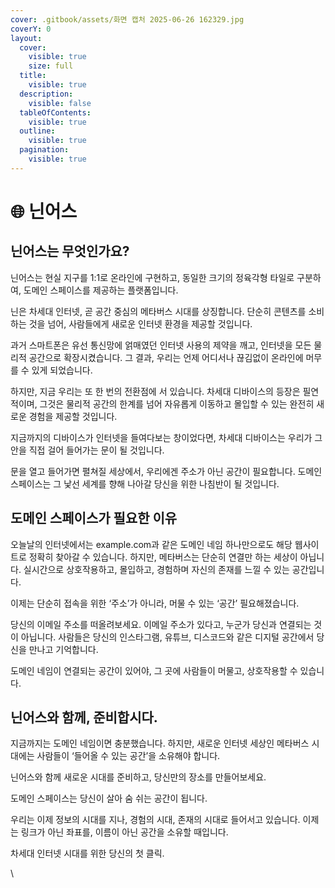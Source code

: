```yaml
---
cover: .gitbook/assets/화면 캡처 2025-06-26 162329.jpg
coverY: 0
layout:
  cover:
    visible: true
    size: full
  title:
    visible: true
  description:
    visible: false
  tableOfContents:
    visible: true
  outline:
    visible: true
  pagination:
    visible: true
---
```


# 🌐 닌어스

## 닌어스는 무엇인가요?

닌어스는 현실 지구를 1:1로 온라인에 구현하고, 동일한 크기의 정육각형 타일로 구분하여, 도메인 스페이스를 제공하는 플랫폼입니다.

닌은 차세대 인터넷, 곧 공간 중심의 메타버스 시대를 상징합니다. 단순히 콘텐츠를 소비하는 것을 넘어, 사람들에게 새로운 인터넷 환경을 제공할 것입니다.

과거 스마트폰은 유선 통신망에 얽매였던 인터넷 사용의 제약을 깨고, 인터넷을 모든 물리적 공간으로 확장시켰습니다. 그 결과, 우리는 언제 어디서나 끊김없이 온라인에 머무를 수 있게 되었습니다.

하지만, 지금 우리는 또 한 번의 전환점에 서 있습니다. 차세대 디바이스의 등장은 필연적이며, 그것은 물리적 공간의 한계를 넘어 자유롭게 이동하고 몰입할 수 있는 완전히 새로운 경험을 제공할 것입니다.

지금까지의 디바이스가 인터넷을 들여다보는 창이었다면, 차세대 디바이스는 우리가 그 안을 직접 걸어 들어가는 문이 될 것입니다.

문을 열고 들어가면 펼쳐질 세상에서, 우리에겐 주소가 아닌 공간이 필요합니다. 도메인 스페이스는 그 낯선 세계를 향해 나아갈 당신을 위한 나침반이 될 것입니다.

## 도메인 스페이스가 필요한 이유

오늘날의 인터넷에서는 example.com과 같은 도메인 네임 하나만으로도 해당 웹사이트로 정확히 찾아갈 수 있습니다. 하지만, 메타버스는 단순히 연결만 하는 세상이 아닙니다. 실시간으로 상호작용하고, 몰입하고, 경험하며 자신의 존재를 느낄 수 있는 공간입니다.

이제는 단순히 접속을 위한 ‘주소’가 아니라, 머물 수 있는 ‘공간’ 필요해졌습니다.

당신의 이메일 주소를 떠올려보세요. 이메일 주소가 있다고, 누군가 당신과 연결되는 것이 아닙니다. 사람들은 당신의 인스타그램, 유튜브, 디스코드와 같은 디지털 공간에서 당신을 만나고 기억합니다.

도메인 네임이 연결되는 공간이 있어야, 그 곳에 사람들이 머물고, 상호작용할 수 있습니다.

## 닌어스와 함께, 준비합시다.

지금까지는 도메인 네임이면 충분했습니다. 하지만, 새로운 인터넷 세상인 메타버스 시대에는 사람들이 ‘들어올 수 있는 공간’을 소유해야 합니다.

닌어스와 함께 새로운 시대를 준비하고, 당신만의 장소를 만들어보세요.&#x20;

도메인 스페이스는 당신이 살아 숨 쉬는 공간이 됩니다.

우리는 이제 정보의 시대를 지나, 경험의 시대, 존재의 시대로 들어서고 있습니다. 이제는 링크가 아닌 좌표를, 이름이 아닌 공간을 소유할 때입니다.

차세대 인터넷 시대를 위한 당신의 첫 클릭.

\
